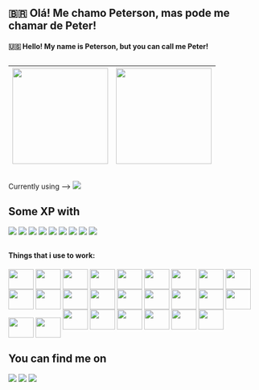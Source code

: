 ## 🇧🇷 Olá! Me chamo Peterson, mas pode me chamar de Peter!
#### 🇺🇸 Hello! My name is Peterson, but you can call me Peter!

##

|<img height="190em" src="https://github-readme-stats.vercel.app/api?username=peterfilho&show_icons=true&theme=rose_pine&include_all_commits=true&count_private=true" />|<img height="190em" src="https://github-readme-stats.vercel.app/api/top-langs?username=peterfilho&layout=compact&langs-count=16&theme=rose_pine" />|
|--------|--------|

##

Currently using --> <img src="https://img.shields.io/badge/Pop!_OS-48B9C7?style=for-the-badge&logo=Pop!_OS&logoColor=white" />

## Some XP with

<div style="display: inline_block">
  <img src="https://img.shields.io/badge/Linux-FCC624?style=for-the-badge&logo=linux&logoColor=black" />
  <img src=" https://img.shields.io/badge/Android-3DDC84?style=for-the-badge&logo=android&logoColor=white" />
  <img src="https://img.shields.io/badge/Cent%20OS-262577?style=for-the-badge&logo=CentOS&logoColor=white" />
  <img src="https://img.shields.io/badge/Debian-A81D33?style=for-the-badge&logo=debian&logoColor=white" />
  <img src="https://img.shields.io/badge/Deepin-007CFF?style=for-the-badge&logo=deepin&logoColor=white" />
  <img src="https://img.shields.io/badge/freebsd-AB2B28?style=for-the-badge&logo=freebsd&logoColor=white" />
  <img src="https://img.shields.io/badge/Kali_Linux-557C94?style=for-the-badge&logo=kali-linux&logoColor=white" />
  <img src="https://img.shields.io/badge/Ubuntu-E95420?style=for-the-badge&logo=ubuntu&logoColor=white" />
  <img src="https://img.shields.io/badge/Windows-0078D6?style=for-the-badge&logo=windows&logoColor=white" />
</div>

##

#### Things that i use to work:

<div style="display: inline_block">
  <img align="center" height="40" width="50" src="https://cdn.jsdelivr.net/gh/devicons/devicon/icons/c/c-original.svg" />
  <img align="center" height="40" width="50" src="https://cdn.jsdelivr.net/gh/devicons/devicon/icons/php/php-original.svg" />
  <img align="center" height="40" width="50" src="https://cdn.jsdelivr.net/gh/devicons/devicon/icons/python/python-original.svg" />
  <img align="center" height="40" width="50" src="https://cdn.jsdelivr.net/gh/devicons/devicon/icons/mysql/mysql-original-wordmark.svg" />
  <img align="center" height="40" width="50" src="https://cdn.jsdelivr.net/gh/devicons/devicon/icons/postgresql/postgresql-original-wordmark.svg" />
  <img align="center" height="40" width="50" src="https://cdn.jsdelivr.net/gh/devicons/devicon/icons/github/github-original.svg" />
  <img align="center" height="40" width="50" src="https://cdn.jsdelivr.net/gh/devicons/devicon/icons/flask/flask-original.svg" />
  <img align="center" height="40" width="50" src="https://cdn.jsdelivr.net/gh/devicons/devicon/icons/html5/html5-original.svg" />
  <img align="center" height="40" width="50" src="https://cdn.jsdelivr.net/gh/devicons/devicon/icons/css3/css3-original.svg" />
  <img align="center" height="40" width="50" src="https://cdn.jsdelivr.net/gh/devicons/devicon/icons/javascript/javascript-original.svg" />        
  <img align="center" height="40" width="50" src="https://cdn.jsdelivr.net/gh/devicons/devicon/icons/arduino/arduino-original.svg" />
  <img align="center" height="40" width="50" src="https://cdn.jsdelivr.net/gh/devicons/devicon/icons/bootstrap/bootstrap-original.svg" /> 
  <img align="center" height="40" width="50" src="https://cdn.jsdelivr.net/gh/devicons/devicon/icons/googlecloud/googlecloud-original.svg" />
  <img align="center" height="40" width="50" src="https://cdn.jsdelivr.net/gh/devicons/devicon/icons/grafana/grafana-original.svg" />
  <img align="center" height="40" width="50" src="https://cdn.jsdelivr.net/gh/devicons/devicon/icons/heroku/heroku-original.svg" />    
  <img align="center" height="40" width="50" src="https://cdn.jsdelivr.net/gh/devicons/devicon/icons/apache/apache-original-wordmark.svg" />        
  <img align="center" height="40" width="50" src="https://cdn.jsdelivr.net/gh/devicons/devicon/icons/atom/atom-original-wordmark.svg" />        
  <img align="center" height="40" width="50" src="https://cdn.jsdelivr.net/gh/devicons/devicon/icons/bash/bash-original.svg" />        
  <img align="center" height="40" width="50" src="https://cdn.jsdelivr.net/gh/devicons/devicon/icons/debian/debian-original.svg" />
  <img align="center" height="40" width="50" src="https://cdn.jsdelivr.net/gh/devicons/devicon/icons/laravel/laravel-plain-wordmark.svg" />
  <img height="40" width="50" src="https://cdn.jsdelivr.net/gh/devicons/devicon/icons/latex/latex-original.svg" />
  <img height="40" width="50" src="https://cdn.jsdelivr.net/gh/devicons/devicon/icons/markdown/markdown-original.svg" />       
  <img height="40" width="50" src="https://cdn.jsdelivr.net/gh/devicons/devicon/icons/moodle/moodle-original.svg" />
  <img height="40" width="50" src="https://cdn.jsdelivr.net/gh/devicons/devicon/icons/ssh/ssh-original-wordmark.svg" />
  <img height="40" width="50" src="https://cdn.jsdelivr.net/gh/devicons/devicon/icons/vim/vim-original.svg" />
  <img height="40" width="50" src="https://cdn.jsdelivr.net/gh/devicons/devicon/icons/wordpress/wordpress-original.svg" />          
</div>

## You can find me on

<div style="display: inline_block">
  <a href="https://www.linkedin.com/in/petersonmedeiros" target="_blank"><img src="https://img.shields.io/badge/LinkedIn-0077B5?style=for-the-badge&logo=linkedin&logoColor=white" /></a>
  <a href="https://instagram.com/peterfilhoo" target="_blank"> <img src="https://img.shields.io/badge/Instagram-E4405F?style=for-the-badge&logo=instagram&logoColor=white" /></a>
  <a href="https://open.spotify.com/user/peterfilhoo?si=88525462ada341e7" target="_blank"><img src="https://img.shields.io/badge/Spotify-1ED760?&style=for-the-badge&logo=spotify&logoColor=white" /></a>
  
</div>
